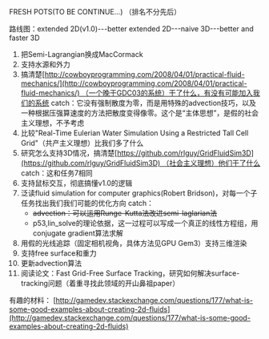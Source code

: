 ﻿FRESH POTS(TO BE CONTINUE...) （排名不分先后）

路线图：extended 2D(v1.0)---better extended 2D---naive 3D---better and faster 3D

1. 把Semi-Lagrangian换成MacCormack
2. 支持水源和外力
3. 搞清楚[http://cowboyprogramming.com/2008/04/01/practical-fluid-mechanics/](http://cowboyprogramming.com/2008/04/01/practical-fluid-mechanics/) （一个晚于GDC03的系统）干了什么，有没有可能加入我们的系统 catch：它没有强制散度为零，而是用特殊的advection技巧，以及一种根据压强算速度的方法把散度变得像零。这个是“主体思想”，是假的社会主义理想，不予考虑
4. 比较"Real-Time Eulerian Water Simulation Using a Restricted Tall Cell Grid"（共产主义理想）比我们多了什么
5. 研究怎么支持3D情况，搞清楚[https://github.com/rlguy/GridFluidSim3D](https://github.com/rlguy/GridFluidSim3D) （社会主义理想）他们干了什么 catch：这和任务7相同
6. 支持鼠标交互，彻底搞懂v1.0的逻辑
7. 泛读fluid simulation for computer graphics(Robert Bridson)，对每一个子任务找出我们我们可能的优化方向 catch：
   * ~~advection：可以运用Runge-Kutta法改进semi-laglarian法~~
   * p53,lin_solve的理论依据，这一过程可以写成一个真正的线性方程组，用conjugate gradient算法求解
8. 用假的光线追踪（固定相机视角，具体方法见GPU Gem3）支持三维渲染
9. 支持free surface和重力
10. 更新advection算法
11. 阅读论文：Fast Grid-Free Surface Tracking，研究如何解决surface-tracking问题（着重寻找此领域的开山鼻祖paper）

有趣的材料： [http://gamedev.stackexchange.com/questions/177/what-is-some-good-examples-about-creating-2d-fluids](http://gamedev.stackexchange.com/questions/177/what-is-some-good-examples-about-creating-2d-fluids)